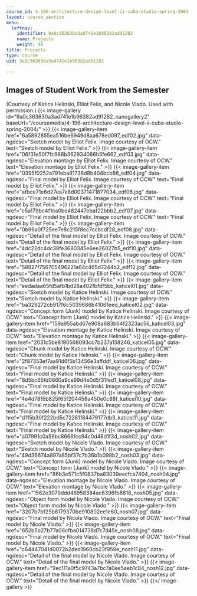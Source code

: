 ```yaml
---
course_id: 4-196-architecture-design-level-ii-cuba-studio-spring-2004
layout: course_section
menu:
  leftnav:
    identifier: 9a0c363630a3ad741e1b96382ad91282
    name: Projects
    weight: 40
title: Projects
type: course
uid: 9a0c363630a3ad741e1b96382ad91282

---
```


Images of Student Work from the Semester
----------------------------------------

(Courtesy of Katice Helinski, Elliot Felix, and Nicole Vlado. Used with permission.)
{{< image-gallery id="9a0c363630a3ad741e1b96382ad91282_nanogallery2" baseUrl="/coursemedia/4-196-architecture-design-level-ii-cuba-studio-spring-2004/" >}}
{{< image-gallery-item href="6a5892855ea516be6949d8aa678ed097_edf02.jpg" data-ngdesc="Sketch model by Elliot Felix. Image courtesy of OCW." text="Sketch model by Elliot Felix." >}}
{{< image-gallery-item href="06f31e50f7fc988b362934066b5fe662_edf03.jpg" data-ngdesc="Elevation montage by Elliot Felix. Image courtesy of OCW." text="Elevation montage by Elliot Felix." >}}
{{< image-gallery-item href="0395f0252a791eba91738d8b404bcb86_edf04.jpg" data-ngdesc="Final model by Elliot Felix. Image courtesy of OCW." text="Final model by Elliot Felix." >}}
{{< image-gallery-item href="afbce71e6d27ea7e8d00371471877034_edf06.jpg" data-ngdesc="Final model by Elliot Felix. Image courtesy of OCW." text="Final model by Elliot Felix." >}}
{{< image-gallery-item href="c5a179bc4f1ea0be482447ebaf22bbb2_edf07.jpg" data-ngdesc="Final model by Elliot Felix. Image courtesy of OCW." text="Final model by Elliot Felix." >}}
{{< image-gallery-item href="0b96a0f725ee7e8c215f8ec7ccbcdf28_edf08.jpg" data-ngdesc="Detail of the final model by Elliot Felix. Image courtesy of OCW." text="Detail of the final model by Elliot Felix." >}}
{{< image-gallery-item href="4dc22dc4dc38fe3680345e6ee26027b5_edf10.jpg" data-ngdesc="Detail of the final model by Elliot Felix. Image courtesy of OCW." text="Detail of the final model by Elliot Felix." >}}
{{< image-gallery-item href="58827f756705496221a64c465d7244b2_edf12.jpg" data-ngdesc="Detail of the final model by Elliot Felix. Image courtesy of OCW." text="Detail of the final model by Elliot Felix." >}}
{{< image-gallery-item href="eedadaa65fd5afb1bd28a402fbfdf5bb_katicel01.jpg" data-ngdesc="Sketch model by Katice Helinski. Image courtesy of OCW." text="Sketch model by Katice Helinski." >}}
{{< image-gallery-item href="ba329272cb917f6c5039686b41061eed_katicel02.jpg" data-ngdesc="Concept form (Junk) model by Katice Helinski. Image courtesy of OCW." text="Concept form (Junk) model by Katice Helinski." >}}
{{< image-gallery-item href="159a955abd67e908a683b64f2323ac56_katicel03.jpg" data-ngdesc="Elevation montage by Katice Helinski. Image courtesy of OCW." text="Elevation montage by Katice Helinski." >}}
{{< image-gallery-item href="2031c5be8190568093cc7b237a158246_katicel05.jpg" data-ngdesc="Chunk model by Katice Helinski. Image courtesy of OCW." text="Chunk model by Katice Helinski." >}}
{{< image-gallery-item href="2f87353ef7aa91d6f5b13456e3affddf_katicel06.jpg" data-ngdesc="Final model by Katice Helinski. Image courtesy of OCW." text="Final model by Katice Helinski." >}}
{{< image-gallery-item href="8d5bc65fd0860a9ce99d4e0d5f31fed1_katicel08.jpg" data-ngdesc="Final model by Katice Helinski. Image courtesy of OCW." text="Final model by Katice Helinski." >}}
{{< image-gallery-item href="4e4d7815b825f65f204458a450e0c88f_katicel10.jpg" data-ngdesc="Final model by Katice Helinski. Image courtesy of OCW." text="Final model by Katice Helinski." >}}
{{< image-gallery-item href="d115b30f222bd5c72281184479177db3_katicel11.jpg" data-ngdesc="Final model by Katice Helinski. Image courtesy of OCW." text="Final model by Katice Helinski." >}}
{{< image-gallery-item href="a07991c0a59bc8666fcc94c0d46d1f3d_nosh02.jpg" data-ngdesc="Sketch model by Nicole Vlado. Image courtesy of OCW." text="Sketch model by Nicole Vlado." >}}
{{< image-gallery-item href="49d36674a897a85bf37c7b36b1b098b2_nosh03.jpg" data-ngdesc="Concept form (Junk) model by Nicole Vlado. Image courtesy of OCW." text="Concept form (Junk) model by Nicole Vlado." >}}
{{< image-gallery-item href="86b3e571c5f0837ba83039eecfca7404_nosh04.jpg" data-ngdesc="Elevation montage by Nicole Vlado. Image courtesy of OCW." text="Elevation montage by Nicole Vlado." >}}
{{< image-gallery-item href="1562e3079ddd48958384ac6396fb8618_nosh05.jpg" data-ngdesc="Object form model by Nicole Vlado. Image courtesy of OCW." text="Object form model by Nicole Vlado." >}}
{{< image-gallery-item href="3207b7bf25b8179370be910802ee1e60_nosh07.jpg" data-ngdesc="Final model by Nicole Vlado. Image courtesy of OCW." text="Final model by Nicole Vlado." >}}
{{< image-gallery-item href="652b5b27b77a06cfba014738d7c7d45e_nosh08.jpg" data-ngdesc="Final model by Nicole Vlado. Image courtesy of OCW." text="Final model by Nicole Vlado." >}}
{{< image-gallery-item href="c64447041d0072b2ded1960cb23f959e_nosh11.jpg" data-ngdesc="Detail of the final model by Nicole Vlado. Image courtesy of OCW." text="Detail of the final model by Nicole Vlado." >}}
{{< image-gallery-item href="9ec111a0f5c9743a7bc7a0ee5aeb1c84_nosh12.jpg" data-ngdesc="Detail of the final model by Nicole Vlado. Image courtesy of OCW." text="Detail of the final model by Nicole Vlado." >}}
{{</ image-gallery >}}
